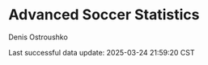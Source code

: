 # Advanced Soccer Statistics
Denis Ostroushko

<!-- gfm -->

Last successful data update: 2025-03-24 21:59:20 CST
